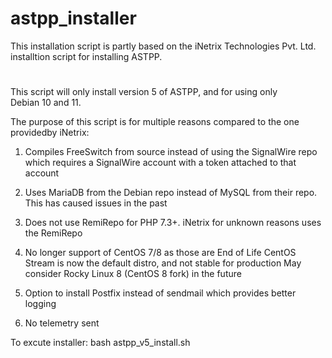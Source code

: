 # astpp_installer
This installation script is partly based on the iNetrix Technologies Pvt. Ltd. installtion script for installing ASTPP.
#
This script will only install version 5 of ASTPP, and for using only  
Debian 10 and 11.

The purpose of this script is for multiple reasons compared to the one providedby iNetrix:

 1) Compiles FreeSwitch from source instead of using the SignalWire repo 
    which requires a SignalWire account with a token attached to that account

 2) Uses MariaDB from the Debian repo instead of MySQL from their repo.
    This has caused issues in the past

 3) Does not use RemiRepo for PHP 7.3+. iNetrix for unknown reasons uses the RemiRepo  

 4) No longer support of CentOS 7/8 as those are End of Life
    CentOS Stream is now the default distro, and not stable for production
    May consider Rocky Linux 8 (CentOS 8 fork) in the future

 5) Option to install Postfix instead of sendmail which provides better logging

 6) No telemetry sent



To excute installer: bash astpp_v5_install.sh



